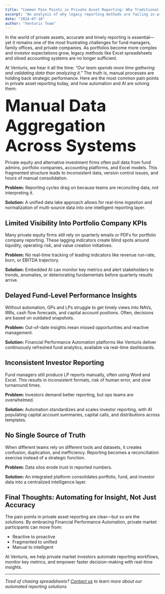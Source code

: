 ```yaml
---
title: "Common Pain Points in Private Asset Reporting: Why Traditional Methods Are Breaking Down"
excerpt: "An analysis of why legacy reporting methods are failing in private asset management and how automation is the answer"
date: "2024-07-18"
author: "Venturis Team"
---
```


In the world of private assets, accurate and timely reporting is essential—yet it remains one of the most frustrating challenges for fund managers, family offices, and private companies. As portfolios become more complex and investor expectations grow, legacy methods like Excel spreadsheets and siloed accounting systems are no longer sufficient.

At Venturis, we hear it all the time: *"Our team spends more time gathering and validating data than analyzing it."* The truth is, manual processes are holding back strategic performance. Here are the most common pain points in private asset reporting today, and how automation and AI are solving them:

<div style="font-size: 54px; font-weight: bold">Manual Data Aggregation Across Systems</div>

Private equity and alternative investment firms often pull data from fund admins, portfolio companies, accounting platforms, and Excel models. This fragmented structure leads to inconsistent data, version control issues, and hours of manual consolidation.

**Problem:** Reporting cycles drag on because teams are reconciling data, not interpreting it.

**Solution:** A unified data lake approach allows for real-time ingestion and normalization of multi-source data into one intelligent reporting layer.

## Limited Visibility Into Portfolio Company KPIs
Many private equity firms still rely on quarterly emails or PDFs for portfolio company reporting. These lagging indicators create blind spots around liquidity, operating risk, and value creation initiatives.

**Problem:** No real-time tracking of leading indicators like revenue run-rate, burn, or EBITDA trajectory.

**Solution:** Embedded AI can monitor key metrics and alert stakeholders to trends, anomalies, or deteriorating fundamentals before quarterly results arrive.

## Delayed Fund-Level Performance Insights
Without automation, GPs and LPs struggle to get timely views into NAVs, IRRs, cash flow forecasts, and capital account positions. Often, decisions are based on outdated snapshots.

**Problem:** Out-of-date insights mean missed opportunities and reactive management.

**Solution:** Financial Performance Automation platforms like Venturis deliver continuously refreshed fund analytics, available via real-time dashboards.

## Inconsistent Investor Reporting
Fund managers still produce LP reports manually, often using Word and Excel. This results in inconsistent formats, risk of human error, and slow turnaround times.

**Problem:** Investors demand better reporting, but ops teams are overwhelmed.

**Solution:** Automation standardizes and scales investor reporting, with AI populating capital account summaries, capital calls, and distributions across templates.

## No Single Source of Truth
When different teams rely on different tools and datasets, it creates confusion, duplication, and inefficiency. Reporting becomes a reconciliation exercise instead of a strategic function.

**Problem:** Data silos erode trust in reported numbers.

**Solution:** An integrated platform consolidates portfolio, fund, and investor data into a centralized intelligence layer.

## Final Thoughts: Automating for Insight, Not Just Accuracy
The pain points in private asset reporting are clear—but so are the solutions. By embracing Financial Performance Automation, private market participants can move from:

- Reactive to proactive
- Fragmented to unified
- Manual to intelligent

At Venturis, we help private market investors automate reporting workflows, monitor key metrics, and empower faster decision-making with real-time insights.

---

*Tired of chasing spreadsheets? [Contact us](/contact) to learn more about our automated reporting solutions.* 